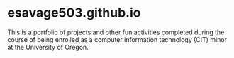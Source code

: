 # esavage503.github.io
This is a portfolio of projects and other fun activities completed during the course of being enrolled as a computer information technology (CIT) minor at the University of Oregon.
